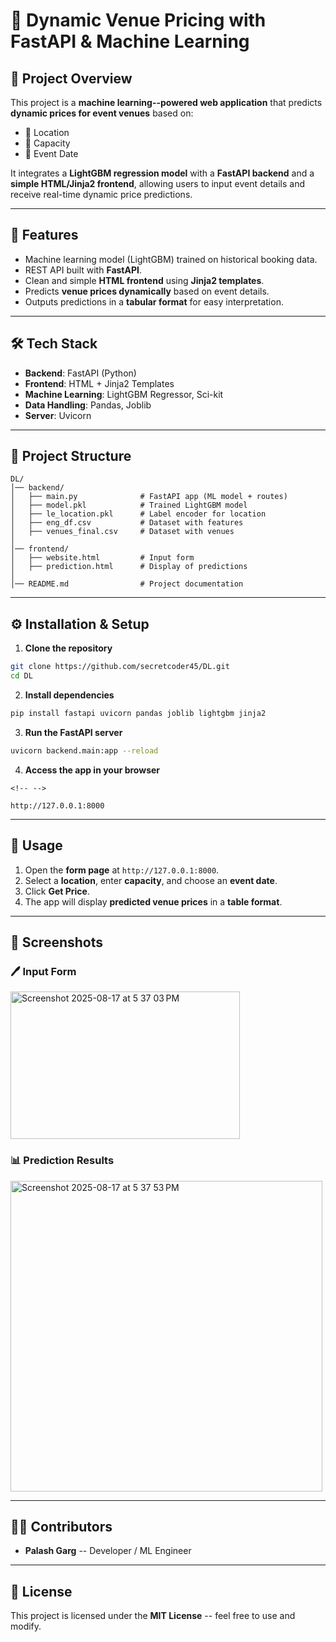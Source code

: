 # 🎉 Dynamic Venue Pricing with FastAPI & Machine Learning

## 📌 Project Overview

This project is a **machine learning--powered web application** that
predicts **dynamic prices for event venues** based on:
- 📍 Location
- 👥 Capacity
- 📅 Event Date

It integrates a **LightGBM regression model** with a **FastAPI backend**
and a **simple HTML/Jinja2 frontend**, allowing users to input event
details and receive real-time dynamic price predictions.

------------------------------------------------------------------------

## 🚀 Features

-   Machine learning model (LightGBM) trained on historical booking
    data.
-   REST API built with **FastAPI**.
-   Clean and simple **HTML frontend** using **Jinja2 templates**.
-   Predicts **venue prices dynamically** based on event details.
-   Outputs predictions in a **tabular format** for easy
    interpretation.

------------------------------------------------------------------------

## 🛠️ Tech Stack

-   **Backend**: FastAPI (Python)
-   **Frontend**: HTML + Jinja2 Templates
-   **Machine Learning**: LightGBM Regressor, Sci-kit 
-   **Data Handling**: Pandas, Joblib
-   **Server**: Uvicorn

------------------------------------------------------------------------

## 📂 Project Structure

    DL/
    │── backend/
    │   ├── main.py              # FastAPI app (ML model + routes)
    │   ├── model.pkl            # Trained LightGBM model
    │   ├── le_location.pkl      # Label encoder for location
    │   ├── eng_df.csv           # Dataset with features
    │   ├── venues_final.csv     # Dataset with venues
    │
    │── frontend/
    │   ├── website.html         # Input form 
    │   ├── prediction.html      # Display of predictions
    │
    │── README.md                # Project documentation

------------------------------------------------------------------------

## ⚙️ Installation & Setup

1.  **Clone the repository**

``` bash
git clone https://github.com/secretcoder45/DL.git
cd DL
```

2.  **Install dependencies**

``` bash
pip install fastapi uvicorn pandas joblib lightgbm jinja2
```

3.  **Run the FastAPI server**

``` bash
uvicorn backend.main:app --reload
```

4.  **Access the app in your browser**

```{=html}
<!-- -->
```
    http://127.0.0.1:8000

------------------------------------------------------------------------

## 🎯 Usage

1.  Open the **form page** at `http://127.0.0.1:8000`.
2.  Select a **location**, enter **capacity**, and choose an **event
    date**.
3.  Click **Get Price**.
4.  The app will display **predicted venue prices** in a **table
    format**.

------------------------------------------------------------------------

## 📸 Screenshots

### 🖊️ Input Form
<img width="367" height="236" alt="Screenshot 2025-08-17 at 5 37 03 PM" src="https://github.com/user-attachments/assets/6978e736-3f55-4da5-8d83-fee4781fb585" />


### 📊 Prediction Results
<img width="499" height="497" alt="Screenshot 2025-08-17 at 5 37 53 PM" src="https://github.com/user-attachments/assets/f563dc67-0b9d-4788-8954-25971467ad18" />


------------------------------------------------------------------------

## 👨‍💻 Contributors

-   **Palash Garg** -- Developer / ML Engineer

------------------------------------------------------------------------

## 📜 License

This project is licensed under the **MIT License** -- feel free to use
and modify.
